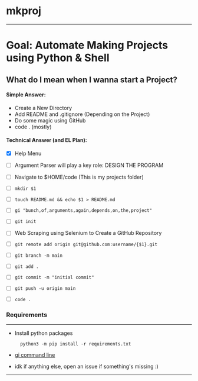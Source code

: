 # mkproj
---

# Goal: Automate Making Projects using Python & Shell

## What do I mean when I wanna start a Project?

#### Simple Answer:
- Create a New Directory
- Add README and .gitignore (Depending on the Project) 
- Do some magic using GitHub
- code . (mostly)

#### Technical Answer (and EL Plan):
- [x] Help Menu
- [ ] Argument Parser will play a key role: DESIGN THE PROGRAM
- [ ] Navigate to $HOME/code (This is my projects folder)
- [ ] `mkdir $1` 
- [ ] `touch README.md && echo $1 > README.md`
- [ ] `gi "bunch,of,arguments,again,depends,on,the,project"`
- [ ] `git init`
- [ ] Web Scraping using Selenium to Create a GitHub Repository
- [ ] `git remote add origin git@github.com:username/{$1}.git`
- [ ] `git branch -m main`
- [ ] `git add .`
- [ ] `git commit -m "initial commit"`
- [ ] `git push -u origin main`
- [ ] `code .`


### Requirements
---

- Install python packages
	
		python3 -m pip install -r requirements.txt

- [gi command line](https://docs.gitignore.io/install/command-line)
- idk if anything else, open an issue if something's missing :)

---